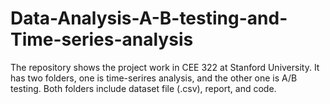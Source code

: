 # Data-Analysis-A-B-testing-and-Time-series-analysis
The repository shows the project work in CEE 322 at Stanford University. It has two folders, one is time-serires analysis, and the other one is A/B testing. Both folders include dataset file (.csv), report, and code.
